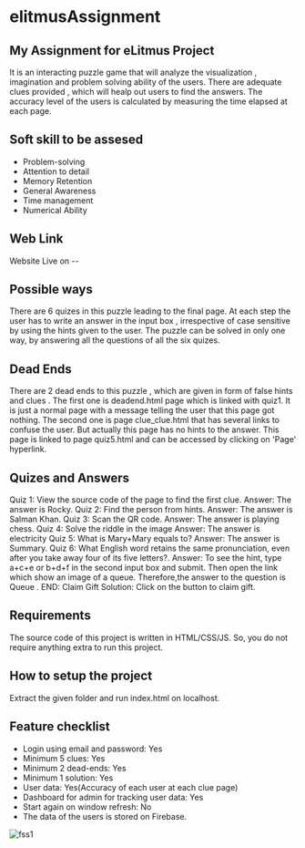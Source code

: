 # elitmusAssignment

## My Assignment for eLitmus Project
It is an interacting puzzle game that will analyze the visualization , imagination and problem solving ability of the users. 
There are adequate clues provided , which will healp out users to find the answers. The accuracy level of the users is calculated by measuring the time elapsed 
at each page.

## Soft skill to be assesed
- Problem-solving
- Attention to detail
- Memory Retention 
- General Awareness
- Time management
- Numerical Ability


## Web Link
 Website Live on -- 



## Possible ways
There are 6 quizes in this puzzle leading to the final page. At each step the user has to write an answer in the input box , irrespective of case sensitive by using the hints given to the user. The puzzle can be solved in only one way, by answering all the questions of all the six quizes.

## Dead Ends 
There are 2 dead ends to this puzzle , which are given in form of false hints and clues .
The first one is deadend.html page which is linked with quiz1. It is just a normal page with a message telling the user that this page got nothing.
The second one is page clue_clue.html that has several links to confuse the user. But actually this page has no hints to the answer. This page is linked to page quiz5.html and can be accessed by clicking on 'Page' hyperlink.


## Quizes and Answers
Quiz 1: View the source code of the page to find the first clue.
Answer: The answer is Rocky.
Quiz 2: Find the person from hints.
Answer: The answer is Salman Khan.
Quiz 3: Scan the QR code.
Answer: The answer is playing chess.
Quiz 4: Solve the riddle in the image
Answer: The answer is electricity
Quiz 5: What is Mary+Mary equals to?
Answer: The answer is Summary.
Quiz 6: What English word retains the same pronunciation, even after you take away four of its five letters?.
Answer: To see the hint, type a+c+e or b+d+f in the second input box and submit. Then open the link which show an image of a queue. Therefore,the answer to the question 
is Queue .
END: Claim Gift
Solution: Click on the button to claim gift.

## Requirements
The source code of this project is written in HTML/CSS/JS. So, you do not require anything extra to run this project.

## How to setup the project
Extract the given folder and run index.html on localhost.

## Feature checklist
- Login using email and password: Yes
- Minimum 5 clues: Yes
- Minimum 2 dead-ends: Yes
- Minimum 1 solution: Yes
- User data: Yes(Accuracy of each user at each clue page)
- Dashboard for admin for tracking user data: Yes
- Start again on window refresh: No
- The data of the users is stored on Firebase.

![fss1](https://user-images.githubusercontent.com/91338410/232342812-27974705-8a85-465b-8723-056b7ce527c5.png)




